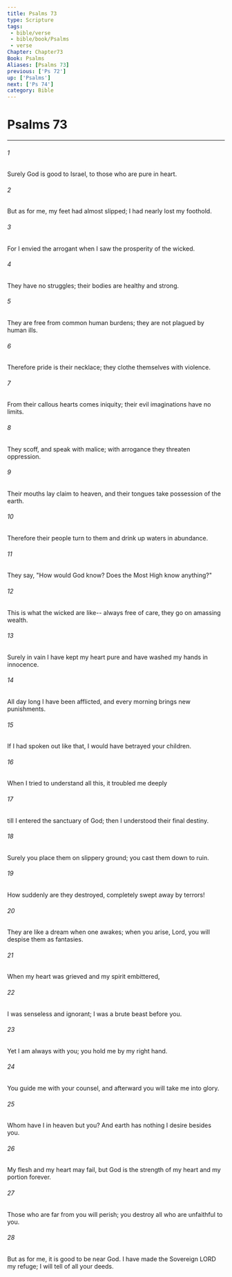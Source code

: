 ```yaml
---
title: Psalms 73
type: Scripture
tags:
 - bible/verse
 - bible/book/Psalms
 - verse
Chapter: Chapter73
Book: Psalms
Aliases: [Psalms 73]
previous: ['Ps 72']
up: ['Psalms']
next: ['Ps 74']
category: Bible
---
```

# Psalms 73

***


###### 1 
Surely God is good to Israel, to those who are pure in heart. 

###### 2 
But as for me, my feet had almost slipped; I had nearly lost my foothold. 

###### 3 
For I envied the arrogant when I saw the prosperity of the wicked. 

###### 4 
They have no struggles; their bodies are healthy and strong. 

###### 5 
They are free from common human burdens; they are not plagued by human ills. 

###### 6 
Therefore pride is their necklace; they clothe themselves with violence. 

###### 7 
From their callous hearts comes iniquity; their evil imaginations have no limits. 

###### 8 
They scoff, and speak with malice; with arrogance they threaten oppression. 

###### 9 
Their mouths lay claim to heaven, and their tongues take possession of the earth. 

###### 10 
Therefore their people turn to them and drink up waters in abundance. 

###### 11 
They say, "How would God know? Does the Most High know anything?" 

###### 12 
This is what the wicked are like-- always free of care, they go on amassing wealth. 

###### 13 
Surely in vain I have kept my heart pure and have washed my hands in innocence. 

###### 14 
All day long I have been afflicted, and every morning brings new punishments. 

###### 15 
If I had spoken out like that, I would have betrayed your children. 

###### 16 
When I tried to understand all this, it troubled me deeply 

###### 17 
till I entered the sanctuary of God; then I understood their final destiny. 

###### 18 
Surely you place them on slippery ground; you cast them down to ruin. 

###### 19 
How suddenly are they destroyed, completely swept away by terrors! 

###### 20 
They are like a dream when one awakes; when you arise, Lord, you will despise them as fantasies. 

###### 21 
When my heart was grieved and my spirit embittered, 

###### 22 
I was senseless and ignorant; I was a brute beast before you. 

###### 23 
Yet I am always with you; you hold me by my right hand. 

###### 24 
You guide me with your counsel, and afterward you will take me into glory. 

###### 25 
Whom have I in heaven but you? And earth has nothing I desire besides you. 

###### 26 
My flesh and my heart may fail, but God is the strength of my heart and my portion forever. 

###### 27 
Those who are far from you will perish; you destroy all who are unfaithful to you. 

###### 28 
But as for me, it is good to be near God. I have made the Sovereign LORD my refuge; I will tell of all your deeds. 
